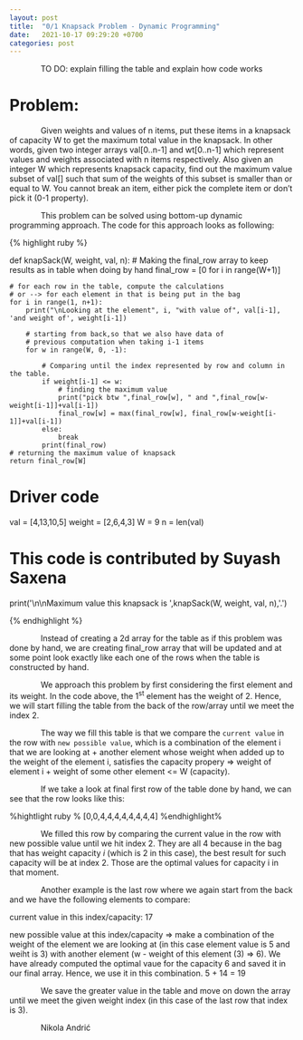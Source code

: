 ```yaml
---
layout: post
title:  "0/1 Knapsack Problem - Dynamic Programming"
date:   2021-10-17 09:29:20 +0700
categories: post
---
```


 &nbsp;&nbsp;&nbsp;&nbsp;&nbsp;&nbsp;&nbsp;&nbsp;&nbsp;&nbsp;&nbsp;&nbsp;&nbsp;
TO DO: explain filling the table and explain how code works

# Problem:

 &nbsp;&nbsp;&nbsp;&nbsp;&nbsp;&nbsp;&nbsp;&nbsp;&nbsp;&nbsp;&nbsp;&nbsp;&nbsp;
 Given weights and values of n items, put these items in a knapsack of capacity W to get the maximum total value in the knapsack. In other words, given two integer arrays val[0..n-1] and wt[0..n-1] which represent values and weights associated with n items respectively. Also given an integer W which represents knapsack capacity, find out the maximum value subset of val[] such that sum of the weights of this subset is smaller than or equal to W. You cannot break an item, either pick the complete item or don’t pick it (0-1 property).
 

 &nbsp;&nbsp;&nbsp;&nbsp;&nbsp;&nbsp;&nbsp;&nbsp;&nbsp;&nbsp;&nbsp;&nbsp;&nbsp;
 This problem can be solved using bottom-up dynamic programming approach. The code for this approach looks as following:
 
{% highlight ruby %}

def knapSack(W, weight, val, n):
    # Making the final_row array to keep results as in table when doing by hand
    final_row = [0 for i in range(W+1)]  
 
    # for each row in the table, compute the calculations 
    # or --> for each element in that is being put in the bag
    for i in range(1, n+1): 
        print("\nLooking at the element", i, "with value of", val[i-1], 'and weight of', weight[i-1])
        
        # starting from back,so that we also have data of
        # previous computation when taking i-1 items
        for w in range(W, 0, -1):  
                                
            # Comparing until the index represented by row and column in the table.
            if weight[i-1] <= w:
                # finding the maximum value
                print("pick btw ",final_row[w], " and ",final_row[w-weight[i-1]]+val[i-1])
                final_row[w] = max(final_row[w], final_row[w-weight[i-1]]+val[i-1])
            else:
                break
            print(final_row)
    # returning the maximum value of knapsack
    return final_row[W]  
    
# Driver code
val = [4,13,10,5]
weight = [2,6,4,3]
W = 9
n = len(val)
# This code is contributed by Suyash Saxena
print('\n\nMaximum value this knapsack is ',knapSack(W, weight, val, n),'.')
  
{% endhighlight %}
 
  &nbsp;&nbsp;&nbsp;&nbsp;&nbsp;&nbsp;&nbsp;&nbsp;&nbsp;&nbsp;&nbsp;&nbsp;&nbsp;
 Instead of creating a 2d array for the table as if this problem was done by hand, we are creating final_row array that will be updated and at some point look exactly like each one of the rows when the table is constructed by hand. 
 
  &nbsp;&nbsp;&nbsp;&nbsp;&nbsp;&nbsp;&nbsp;&nbsp;&nbsp;&nbsp;&nbsp;&nbsp;&nbsp;
 We approach this problem by first considering the first element and its weight. In the code above, the 1<sup>st</sup> element has the weight of 2. Hence, we will start filling the table from the back of the row/array until we meet the index 2. 
 
  &nbsp;&nbsp;&nbsp;&nbsp;&nbsp;&nbsp;&nbsp;&nbsp;&nbsp;&nbsp;&nbsp;&nbsp;&nbsp;
 The way we fill this table is that we compare the `current value` in the row with `new possible value`, which is a combination of the element i that we are looking at + another element whose weight when added up to the weight of the element i, satisfies the capacity propery => weight of element i + weight of some other element <= W (capacity).
 
  &nbsp;&nbsp;&nbsp;&nbsp;&nbsp;&nbsp;&nbsp;&nbsp;&nbsp;&nbsp;&nbsp;&nbsp;&nbsp;
 If we take a look at final first row of the table done by hand, we can see that the row looks like this:
 
 %hightlight ruby %
 [0,0,4,4,4,4,4,4,4,4]
 %endhighlight%
 
  &nbsp;&nbsp;&nbsp;&nbsp;&nbsp;&nbsp;&nbsp;&nbsp;&nbsp;&nbsp;&nbsp;&nbsp;&nbsp;
 We filled this row by comparing the current value in the row with new possible value until we hit index 2. They are all 4 because in the bag that has weight capacity *i* (which is 2 in this case), the best result for such capacity will be at index 2. Those are the optimal values for capacity i in that moment.
 
  &nbsp;&nbsp;&nbsp;&nbsp;&nbsp;&nbsp;&nbsp;&nbsp;&nbsp;&nbsp;&nbsp;&nbsp;&nbsp;
 Another example is the last row where we again start from the back and we have the following elements to compare:
 
 current value in this index/capacity: 17
 
 new possible value at this index/capacity => make a combination of the weight of the element we are looking at (in this case element value is 5 and weiht is 3) with another element (w - weight of this element (3) => 6). We have already computed the optimal vaue for the capacity 6 and saved it in our final array. Hence, we use it in this combination. 5 + 14 = 19
 
  &nbsp;&nbsp;&nbsp;&nbsp;&nbsp;&nbsp;&nbsp;&nbsp;&nbsp;&nbsp;&nbsp;&nbsp;&nbsp;
 We save the greater value in the table and move on down the array until we meet the given weight index (in this case of the last row that index is 3).
 
 
 &nbsp;&nbsp;&nbsp;&nbsp;&nbsp;&nbsp;&nbsp;&nbsp;&nbsp;&nbsp;&nbsp;&nbsp;&nbsp;
 Nikola Andrić

 
